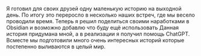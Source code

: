 Я готовил для своих друзей одну маленькую историю на выходной день. По итогу это переросло в несколько наших встреч, где мы весело проводили время.
Теперь я решил поделиться своими наработками в Obsidian и возможно добавлю что буду ещё использовать
Данная история придумана мной, а в реализации я получил помощь СhatGPT. Всместе мы подготовили много очень интересных историй которые постепенно выливаются в целый мир.
